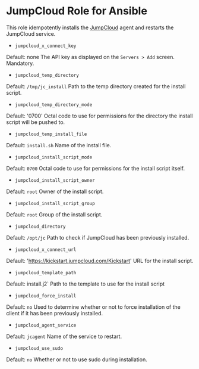 # JumpCloud Role for Ansible
This role idempotently installs the [JumpCloud][jumpcloud] agent and restarts the JumpCloud service.

* `jumpcloud_x_connect_key`

Default: none
The API key as displayed on the `Servers > Add` screen. Mandatory.
* `jumpcloud_temp_directory`

Default: `/tmp/jc_install`
Path to the temp directory created for the install script.
* `jumpcloud_temp_directory_mode`

Default: '0700'
Octal code to use for permissions for the directory the install script will be pushed to.
* `jumpcloud_temp_install_file`

Default: `install.sh`
Name of the install file.
* `jumpcloud_install_script_mode`

Default: `0700`
Octal code to use for permissions for the install script itself.
* `jumpcloud_install_script_owner`

Default: `root`
Owner of the install script.
* `jumpcloud_install_script_group`

Default: `root`
Group of the install script.
* `jumpcloud_directory`

Default: `/opt/jc`
Path to check if JumpCloud has been previously installed.
* `jumpcloud_x_connect_url`

Default: 'https://kickstart.jumpcloud.com/Kickstart'
URL for the install script.

* `jumpcloud_template_path`

Default: install.j2`
Path to the template to use for the install script
* `jumpcloud_force_install`

Default: `no`
Used to determine whether or not to force installation of the client if it has been previously installed.
* `jumpcloud_agent_service`

Default: `jcagent`
Name of the service to restart.
* `jumpcloud_use_sudo`

Default: `no`
Whether or not to use sudo during installation.

[jumpcloud]: https://jumpcloud.com "JumpCloud website"
